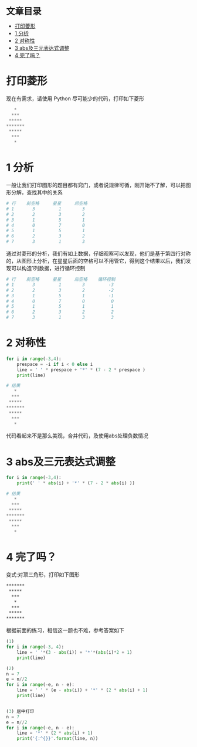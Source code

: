 <font size=5 face='微软雅黑'>__文章目录__</font>
<!-- TOC -->

- [打印菱形](#打印菱形)
- [1 分析](#1-分析)
- [2 对称性](#2-对称性)
- [3 abs及三元表达式调整](#3-abs及三元表达式调整)
- [4 完了吗？](#4-完了吗)

<!-- /TOC -->
# 打印菱形
现在有需求，请使用 Python 尽可能少的代码，打印如下菱形
```python
   *
  ***
 *****
*******
 *****
  ***
   *
```
# 1 分析
一般让我们打印图形的题目都有窍门，或者说规律可循，刚开始不了解，可以把图形分解，查找其中的关系
```bash
# 行    前空格     星星     后空格
# 1       3         1        3
# 2       2         3        2
# 3       1         5        1
# 4       0         7        0
# 5       1         5        1
# 6       2         3        2
# 7       3         1        3
```
通过对菱形的分析，我们有如上数据，仔细观察可以发现，他们是基于第四行对称的，从图形上分析，在星星后面的空格可以不用管它，得到这个结果以后，我们发现可以构造1列数据，进行循环控制
```bash
# 行    前空格     星星     后空格    循环控制
# 1       3         1        3         -3
# 2       2         3        2         -2
# 3       1         5        1         -1
# 4       0         7        0          0
# 5       1         5        1          1
# 6       2         3        2          2
# 7       3         1        3          3
```
# 2 对称性
```python
for i in range(-3,4):
	prespace = -i if i < 0 else i 
	line = ' ' * prespace + '*' * (7 - 2 * prespace )
	print(line)

# 结果
   *
  ***
 *****
*******
 *****
  ***
   *
```
代码看起来不是那么美观，合并代码，及使用abs处理负数情况
# 3 abs及三元表达式调整
```python
for i in range(-3,4):
	print(' ' * abs(i) + '*' * (7 - 2 * abs(i) ))

# 结果
   *
  ***
 *****
*******
 *****
  ***
   *
```
# 4 完了吗？
变式:对顶三角形，打印如下图形
```bash
*******
 *****
  ***
   *
  ***
 *****
*******
```
根据前面的练习，相信这一题也不难，参考答案如下
```python
(1)
for i in range(-3, 4):
	line = ' '*(3 - abs(i)) + '*'*(abs(i)*2 + 1)
	print(line)

(2)
n = 7
e = n//2
for i in range(-e, n - e):
    line = ' ' * (e - abs(i)) + '*' * (2 * abs(i) + 1)
    print(line)


(3) 居中打印
n = 7
e = n//2
for i in range(-e, n - e):
    line = '*' * (2 * abs(i) + 1)
    print('{:^{}}'.format(line, n))
```